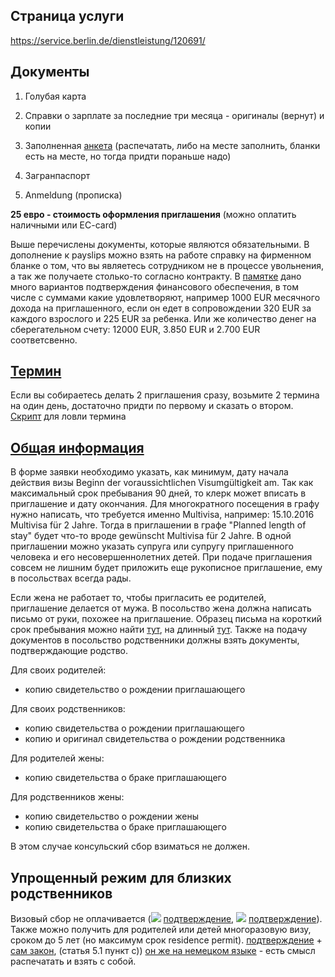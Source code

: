 ## Страница услуги
https://service.berlin.de/dienstleistung/120691/

## Документы
 
1. Голубая карта

2. Справки о зарплате за последние три месяца - оригиналы (вернут) и копии

3. Заполненная [анкета](https://www.berlin.de/labo/_assets/buergerdienste/angaben_zur_verpflichtungserklaerung.pdf) (распечатать, либо на месте заполнить, бланки есть на месте, но тогда придти пораньше надо)

4. Загранпаспорт

5. Anmeldung (прописка)

**25 евро - стоимость оформления приглашения** (можно оплатить наличными или EC-card)

Выше перечислены документы, которые являются обязательными. В дополнение к payslips можно взять на работе справку на фирменном бланке о том, что вы являетесь сотрудником не в процессе увольнения, а так же получаете столько-то согласно контракту.
В [памятке](https://www.berlin.de/labo/willkommen-in-berlin/dienstleistungen/service.246503.php/dienstleistung/120691/pdf/) дано много вариантов подтверждения финансового обеспечения, в том числе с суммами какие удовлетворяют, например 1000 EUR месячного дохода на приглашенного, если он едет в сопровождении 320 EUR за каждого взрослого и 225 EUR за ребенка. Или же количество денег на сберегательном счету: 12000 EUR, 3.850 EUR и 2.700 EUR соответсвенно.


## [Термин](https://service.berlin.de/terminvereinbarung/termin/tag.php?termin=1&dienstleister=121918&anliegen[]=120691&herkunft=1) 

Если вы собираетесь делать 2 приглашения сразу, возьмите 2 термина на один день, достаточно придти по первому и сказать о втором.
[Скрипт](https://gist.github.com/globalundo/b0e8f88f110cc54fdb71) для ловли термина


## [Общая информация](https://service.berlin.de/dienstleistung/120691/)
В форме заявки необходимо указать, как минимум, дату начала действия визы Beginn der voraussichtlichen Visumgültigkeit am.
Так как максимальный срок пребывания 90 дней, то клерк может вписать в приглашение и дату окончания. Для многократного посещения в графу нужно написать, что требуется именно Multivisa, например: 15.10.2016 Multivisa für 2 Jahre. Тогда в приглашении в графе "Planned length of stay" будет что-то вроде gewünscht Multivisa für 2 Jahre. 
В одной приглашении можно указать супруга или супругу приглашенного человека и его несовершеннолетних детей.
При подаче приглашения совсем не лишним будет приложить еще рукописное приглашение, ему в посольствах всегда рады.

Если жена не работает то, чтобы пригласить ее родителей, приглашение делается от мужа. В посольство жена должна написать письмо от руки, похожее на приглашение. Образец письма на короткий срок пребывания можно найти [тут](https://github.com/ewgRa/de_faq/blob/master/files/Einladung%20(short%20term).docx?raw=true), на длинный [тут](https://github.com/ewgRa/de_faq/blob/master/files/Einladung%20(long%20term).docx?raw=true).
Также на подачу документов в посольство родственники должны взять документы, подтверждающие родство.

Для своих родителей:
- копию свидетельство о рождении приглашающего

Для своих родственников:
- копию свидетельства о рождении приглашающего
- копию и оригинал свидетельства о рождении родственника

Для родителей жены:
- копию свидетельства о браке приглашающего

Для родственников жены:
- копию свидетельство о рождении жены
- копию свидетельства о браке приглашающего

В этом случае консульский сбор взиматься не должен.

## Упрощенный режим для близких родственников
Визовый сбор не оплачивается (![](https://raw.githubusercontent.com/ewgRa/de_faq/master/files/ua.gif) [подтверждение](http://www.kiew.diplo.de/Vertretung/kiew/uk/05/Visa/Antragstellungen/Gebuehr.html),  ![](https://raw.githubusercontent.com/ewgRa/de_faq/master/files/ru.gif) [подтверждение](http://www.germania.diplo.de/contentblob/4227270/Daten/4271962/besuchsreisen_nahe_verwandte.pdf)).  Также можно получить для родителей или детей многоразовую визу, сроком до 5 лет (но максимум срок residence permit). [подтверждение](http://www.kiew.diplo.de/Vertretung/kiew/uk/05/Visa/FAQ-neu/FAQ__Visumserleichterungsabkommen.html#topic20) + [сам закон](http://zakon4.rada.gov.ua/laws/show/994_850), (статья 5.1 пункт с)) [он же на немецком языке](http://eur-lex.europa.eu/legal-content/DE/TXT/?uri=uriserv:OJ.L_.2007.332.01.0066.01.DEU) - есть смысл распечатать и взять с собой.
